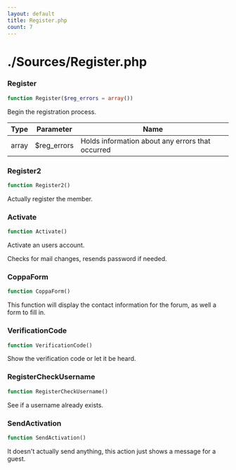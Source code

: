 ```yaml
---
layout: default
title: Register.php
count: 7
---
```


# ./Sources/Register.php

### Register

```php
function Register($reg_errors = array())
```
Begin the registration process.



Type|Parameter|Name
---|---|---
array|$reg_errors|Holds information about any errors that occurred

### Register2

```php
function Register2()
```
Actually register the member.




### Activate

```php
function Activate()
```
Activate an users account.

Checks for mail changes, resends password if needed.


### CoppaForm

```php
function CoppaForm()
```
This function will display the contact information for the forum, as well a form to fill in.




### VerificationCode

```php
function VerificationCode()
```
Show the verification code or let it be heard.




### RegisterCheckUsername

```php
function RegisterCheckUsername()
```
See if a username already exists.




### SendActivation

```php
function SendActivation()
```
It doesn't actually send anything, this action just shows a message for a guest.




